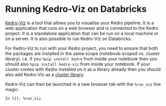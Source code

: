 # Running Kedro-Viz on Databricks

[Kedro-Viz](../visualisation/kedro-viz_visualisation.md) is a tool that allows you to visualise your Kedro pipeline. It is a web application that runs on a web browser and is connected to the Kedro project. It is a standalone application that can be run on a local machine or on a server. It is also possible to run Kedro-Viz on Databricks.

For Kedro-Viz to run with your Kedro project, you need to ensure that both the packages are installed in the same scope (notebook-scoped vs. cluster library). i.e. if you `%pip install kedro` from inside your notebook then you should also `%pip install kedro-viz` from inside your notebook.
If your cluster comes with Kedro installed on it as a library already then you should also add Kedro-Viz as a [cluster library](https://docs.microsoft.com/en-us/azure/databricks/libraries/cluster-libraries).

Kedro-Viz can then be launched in a new browser tab with the `%run_viz` line magic:
```ipython
In [2]: %run_viz
```